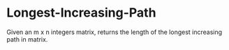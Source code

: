 # Longest-Increasing-Path
Given an m x n integers matrix, returns the length of the longest increasing path in matrix.
